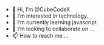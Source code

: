 - 👋 Hi, I’m @CubeCodeX
- 👀 I’m interested in technology.
- 🌱 I’m currently learning javascript.
- 💞️ I’m looking to collaborate on ...
- 📫 How to reach me ...

<!---
CubeCodeX/CubeCodeX is a ✨ special ✨ repository because its `README.md` (this file) appears on your GitHub profile.
You can click the Preview link to take a look at your changes.
--->
